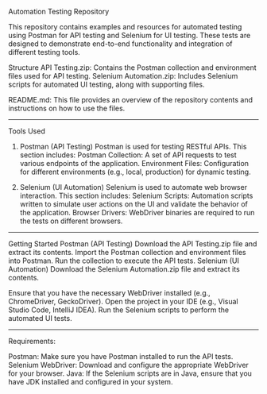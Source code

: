 Automation Testing Repository

This repository contains examples and resources for automated testing using Postman for API testing and Selenium for UI testing. These tests are designed to demonstrate end-to-end functionality and integration of different testing tools.

Structure
API Testing.zip: Contains the Postman collection and environment files used for API testing.
Selenium Automation.zip: Includes Selenium scripts for automated UI testing, along with supporting files.


README.md: This file provides an overview of the repository contents and instructions on how to use the files.

--------------------------------------------------------------------------------------------------------------------------------------------------------------------------------------------------------------------
Tools Used
1. Postman (API Testing)
Postman is used for testing RESTful APIs. This section includes:
Postman Collection: A set of API requests to test various endpoints of the application.
Environment Files: Configuration for different environments (e.g., local, production) for dynamic testing.

2. Selenium (UI Automation)
Selenium is used to automate web browser interaction. This section includes:
Selenium Scripts: Automation scripts written to simulate user actions on the UI and validate the behavior of the application.
Browser Drivers: WebDriver binaries are required to run the tests on different browsers.

--------------------------------------------------------------------------------------------------------------------------------------------------------------------------------------------------------------------
Getting Started
Postman (API Testing)
Download the API Testing.zip file and extract its contents.
Import the Postman collection and environment files into Postman.
Run the collection to execute the API tests.
Selenium (UI Automation)
Download the Selenium Automation.zip file and extract its contents.

Ensure that you have the necessary WebDriver installed (e.g., ChromeDriver, GeckoDriver).
Open the project in your IDE (e.g., Visual Studio Code, IntelliJ IDEA).
Run the Selenium scripts to perform the automated UI tests.

--------------------------------------------------------------------------------------------------------------------------------------------------------------------------------------------------------------------
Requirements:

Postman: Make sure you have Postman installed to run the API tests.
Selenium WebDriver: Download and configure the appropriate WebDriver for your browser.
Java: If the Selenium scripts are in Java, ensure that you have JDK installed and configured in your system.
